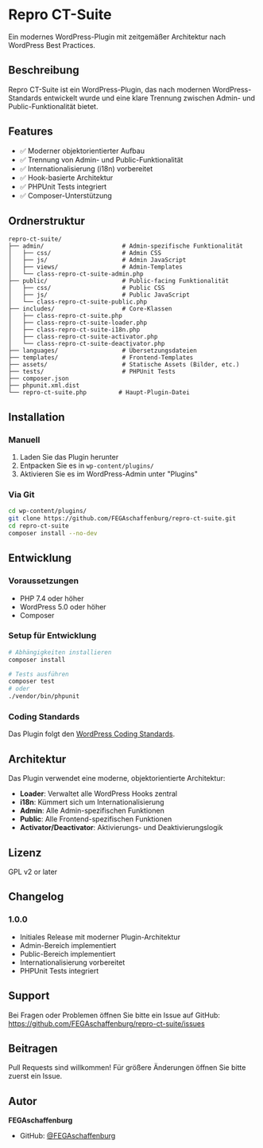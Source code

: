 # Repro CT-Suite

Ein modernes WordPress-Plugin mit zeitgemäßer Architektur nach WordPress Best Practices.

## Beschreibung

Repro CT-Suite ist ein WordPress-Plugin, das nach modernen WordPress-Standards entwickelt wurde und eine klare Trennung zwischen Admin- und Public-Funktionalität bietet.

## Features

- ✅ Moderner objektorientierter Aufbau
- ✅ Trennung von Admin- und Public-Funktionalität
- ✅ Internationalisierung (i18n) vorbereitet
- ✅ Hook-basierte Architektur
- ✅ PHPUnit Tests integriert
- ✅ Composer-Unterstützung

## Ordnerstruktur

```
repro-ct-suite/
├── admin/                      # Admin-spezifische Funktionalität
│   ├── css/                    # Admin CSS
│   ├── js/                     # Admin JavaScript
│   ├── views/                  # Admin-Templates
│   └── class-repro-ct-suite-admin.php
├── public/                     # Public-facing Funktionalität
│   ├── css/                    # Public CSS
│   ├── js/                     # Public JavaScript
│   └── class-repro-ct-suite-public.php
├── includes/                   # Core-Klassen
│   ├── class-repro-ct-suite.php
│   ├── class-repro-ct-suite-loader.php
│   ├── class-repro-ct-suite-i18n.php
│   ├── class-repro-ct-suite-activator.php
│   └── class-repro-ct-suite-deactivator.php
├── languages/                  # Übersetzungsdateien
├── templates/                  # Frontend-Templates
├── assets/                     # Statische Assets (Bilder, etc.)
├── tests/                      # PHPUnit Tests
├── composer.json
├── phpunit.xml.dist
└── repro-ct-suite.php         # Haupt-Plugin-Datei
```

## Installation

### Manuell

1. Laden Sie das Plugin herunter
2. Entpacken Sie es in `wp-content/plugins/`
3. Aktivieren Sie es im WordPress-Admin unter "Plugins"

### Via Git

```bash
cd wp-content/plugins/
git clone https://github.com/FEGAschaffenburg/repro-ct-suite.git
cd repro-ct-suite
composer install --no-dev
```

## Entwicklung

### Voraussetzungen

- PHP 7.4 oder höher
- WordPress 5.0 oder höher
- Composer

### Setup für Entwicklung

```bash
# Abhängigkeiten installieren
composer install

# Tests ausführen
composer test
# oder
./vendor/bin/phpunit
```

### Coding Standards

Das Plugin folgt den [WordPress Coding Standards](https://developer.wordpress.org/coding-standards/wordpress-coding-standards/).

## Architektur

Das Plugin verwendet eine moderne, objektorientierte Architektur:

- **Loader**: Verwaltet alle WordPress Hooks zentral
- **i18n**: Kümmert sich um Internationalisierung
- **Admin**: Alle Admin-spezifischen Funktionen
- **Public**: Alle Frontend-spezifischen Funktionen
- **Activator/Deactivator**: Aktivierungs- und Deaktivierungslogik

## Lizenz

GPL v2 or later

## Changelog

### 1.0.0
- Initiales Release mit moderner Plugin-Architektur
- Admin-Bereich implementiert
- Public-Bereich implementiert
- Internationalisierung vorbereitet
- PHPUnit Tests integriert

## Support

Bei Fragen oder Problemen öffnen Sie bitte ein Issue auf GitHub:
https://github.com/FEGAschaffenburg/repro-ct-suite/issues

## Beitragen

Pull Requests sind willkommen! Für größere Änderungen öffnen Sie bitte zuerst ein Issue.

## Autor

**FEGAschaffenburg**
- GitHub: [@FEGAschaffenburg](https://github.com/FEGAschaffenburg)
